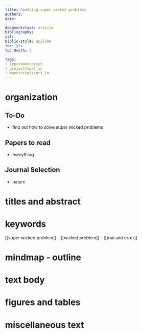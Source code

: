```yaml
---
title: handling super wicked problems 
authors: 
date: 

documentclass: article
bibliography: 
csl: 
biblio-style: apalike
toc: yes
toc_depth: 3

tags:
- type/manuscript
- project/sort_in
- manuscript/sort_in
---
```


# organization

## To-Do
- find out how to solve super wicked problems


## Papers to read
- everything


## Journal Selection
- nature


# titles and abstract


# keywords
[[super wicked problem]] - [[wicked problem]] - [[trial and error]]


# mindmap - outline


# text body


# figures and tables


# miscellaneous text

